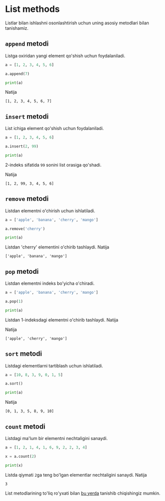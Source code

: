 # List methods

Listlar bilan ishlashni osonlashtirish uchun uning asosiy metodlari bilan
tanishamiz.

## `append` metodi

Listga oxiridan yangi element qo'shish uchun foydalaniladi.

```python {3}
a = [1, 2, 3, 4, 5, 6]

a.append(7)

print(a)
```

Natija

```text
[1, 2, 3, 4, 5, 6, 7]
```

## `insert` metodi

List ichiga element qo'shish uchun foydalaniladi.

```python {3}
a = [1, 2, 3, 4, 5, 6]

a.insert(2, 99)

print(a)
```

2-indeks sifatida `99` sonini list orasiga qo'shadi.

Natija

```text
[1, 2, 99, 3, 4, 5, 6]
```

## `remove` metodi

Listdan elementni o'chirish uchun ishlatiladi.

```python {3}
a = ['apple', 'banana', 'cherry', 'mango']

a.remove('cherry')

print(a)
```

Listdan 'cherry' elementini o'chirib tashlaydi. Natija

```text
['apple', 'banana', 'mango']
```

## `pop` metodi

Listdan elementni indeks bo'yicha o'chiradi.

```python {3}
a = ['apple', 'banana', 'cherry', 'mango']

a.pop(1)

print(a)
```

Listdan 1-indeksdagi elementni o'chirib tashlaydi. Natija

Natija

```text
['apple', 'cherry', 'mango']
```

## `sort` metodi

Listdagi elementlarni tartiblash uchun ishlatiladi.

```python {3}
a = [10, 8, 3, 9, 0, 1, 5]

a.sort()

print(a)
```

Natija

```text
[0, 1, 3, 5, 8, 9, 10]
```

## `count` metodi

Listdagi ma'lum bir elementni nechtaligini sanaydi.

```python {3}
a = [1, 2, 1, 4, 1, 6, 9, 2, 2, 3, 4]

x = a.count(2)

print(x)
```

Listda qiymati `2`ga teng bo'lgan elementlar nechtaligini sanaydi. Natija

```text
3
```

List metodlarining to'liq ro'yxati bilan [bu yerda](../../api-reference/list-methods/index.md) tanishib chiqishingiz
mumkin.
